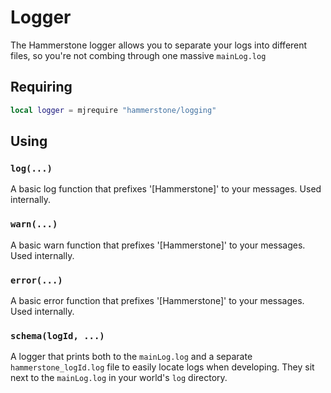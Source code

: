 # Logger

The Hammerstone logger allows you to separate your logs into different files, so you're not combing through one massive `mainLog.log`

## Requiring

```lua
local logger = mjrequire "hammerstone/logging"
```

## Using

### `log(...)`

A basic log function that prefixes '[Hammerstone]' to your messages. Used internally.

### `warn(...)`

A basic warn function that prefixes '[Hammerstone]' to your messages. Used internally.

### `error(...)`

A basic error function that prefixes '[Hammerstone]' to your messages. Used internally.

### `schema(logId, ...)`

A logger that prints both to the `mainLog.log` and a separate `hammerstone_logId.log` file to easily locate logs when developing. They sit next to the `mainLog.log` in your world's `log` directory.
